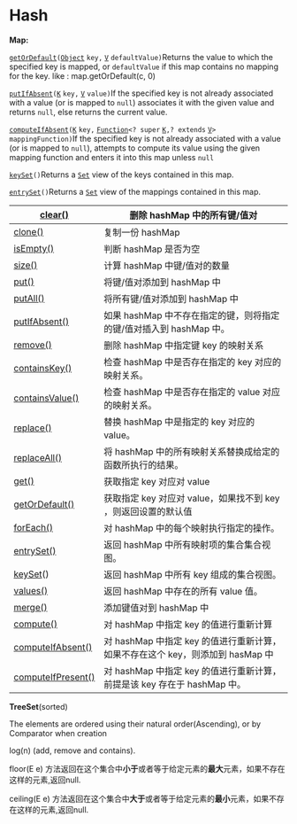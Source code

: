 # Hash

**Map:**

[`getOrDefault`](https://docs.oracle.com/javase/8/docs/api/java/util/Map.html#getOrDefault-java.lang.Object-V-)`(`[`Object`](https://docs.oracle.com/javase/8/docs/api/java/lang/Object.html) `key,` [`V`](https://docs.oracle.com/javase/8/docs/api/java/util/Map.html) `defaultValue)`Returns the value to which the specified key is mapped, or `defaultValue` if this map contains no mapping for the key.    like : map.getOrDefault(c, 0)

[`putIfAbsent`](https://docs.oracle.com/javase/8/docs/api/java/util/Map.html#putIfAbsent-K-V-)`(`[`K`](https://docs.oracle.com/javase/8/docs/api/java/util/Map.html) `key,` [`V`](https://docs.oracle.com/javase/8/docs/api/java/util/Map.html) `value)`If the specified key is not already associated with a value (or is mapped to `null`) associates it with the given value and returns `null`, else returns the current value. &#x20;

[`computeIfAbsent`](https://docs.oracle.com/javase/8/docs/api/java/util/Map.html#computeIfAbsent-K-java.util.function.Function-)`(`[`K`](https://docs.oracle.com/javase/8/docs/api/java/util/Map.html) `key,` [`Function`](https://docs.oracle.com/javase/8/docs/api/java/util/function/Function.html)`<? super` [`K`](https://docs.oracle.com/javase/8/docs/api/java/util/Map.html)`,? extends` [`V`](https://docs.oracle.com/javase/8/docs/api/java/util/Map.html)`> mappingFunction)`If the specified key is not already associated with a value (or is mapped to `null`), attempts to compute its value using the given mapping function and enters it into this map unless `null`

[`keySet`](https://docs.oracle.com/javase/8/docs/api/java/util/Map.html#keySet--)`()`Returns a [`Set`](https://docs.oracle.com/javase/8/docs/api/java/util/Set.html) view of the keys contained in this map.

[`entrySet`](https://docs.oracle.com/javase/8/docs/api/java/util/Map.html#entrySet--)`()`Returns a [`Set`](https://docs.oracle.com/javase/8/docs/api/java/util/Set.html) view of the mappings contained in this map.

| [clear()](https://www.runoob.com/java/java-hashmap-clear.html)                       | 删除 hashMap 中的所有键/值对                                  |
| ------------------------------------------------------------------------------------ | ---------------------------------------------------- |
| [clone()](https://www.runoob.com/java/java-hashmap-clone.html)                       | 复制一份 hashMap                                         |
| [isEmpty()](https://www.runoob.com/java/java-hashmap-isempty.html)                   | 判断 hashMap 是否为空                                      |
| [size()](https://www.runoob.com/java/java-hashmap-size.html)                         | 计算 hashMap 中键/值对的数量                                  |
| [put()](https://www.runoob.com/java/java-hashmap-put.html)                           | 将键/值对添加到 hashMap 中                                   |
| [putAll()](https://www.runoob.com/java/java-hashmap-putall.html)                     | 将所有键/值对添加到 hashMap 中                                 |
| [putIfAbsent()](https://www.runoob.com/java/java-hashmap-putifabsent.html)           | 如果 hashMap 中不存在指定的键，则将指定的键/值对插入到 hashMap 中。          |
| [remove()](https://www.runoob.com/java/java-hashmap-remove.html)                     | 删除 hashMap 中指定键 key 的映射关系                            |
| [containsKey()](https://www.runoob.com/java/java-hashmap-containskey.html)           | 检查 hashMap 中是否存在指定的 key 对应的映射关系。                     |
| [containsValue()](https://www.runoob.com/java/java-hashmap-containsvalue.html)       | 检查 hashMap 中是否存在指定的 value 对应的映射关系。                   |
| [replace()](https://www.runoob.com/java/java-hashmap-replace.html)                   | 替换 hashMap 中是指定的 key 对应的 value。                      |
| [replaceAll()](https://www.runoob.com/java/java-hashmap-replaceall.html)             | 将 hashMap 中的所有映射关系替换成给定的函数所执行的结果。                    |
| [get()](https://www.runoob.com/java/java-hashmap-get.html)                           | 获取指定 key 对应对 value                                   |
| [getOrDefault()](https://www.runoob.com/java/java-hashmap-getordefault.html)         | 获取指定 key 对应对 value，如果找不到 key ，则返回设置的默认值              |
| [forEach()](https://www.runoob.com/java/java-hashmap-foreach.html)                   | 对 hashMap 中的每个映射执行指定的操作。                             |
| [entrySet()](https://www.runoob.com/java/java-hashmap-entryset.html)                 | 返回 hashMap 中所有映射项的集合集合视图。                            |
| [keySet](https://www.runoob.com/java/java-hashmap-keyset.html)()                     | 返回 hashMap 中所有 key 组成的集合视图。                          |
| [values()](https://www.runoob.com/java/java-hashmap-values.html)                     | 返回 hashMap 中存在的所有 value 值。                           |
| [merge()](https://www.runoob.com/java/java-hashmap-merge.html)                       | 添加键值对到 hashMap 中                                     |
| [compute()](https://www.runoob.com/java/java-hashmap-compute.html)                   | 对 hashMap 中指定 key 的值进行重新计算                           |
| [computeIfAbsent()](https://www.runoob.com/java/java-hashmap-computeifabsent.html)   | 对 hashMap 中指定 key 的值进行重新计算，如果不存在这个 key，则添加到 hasMap 中 |
| [computeIfPresent()](https://www.runoob.com/java/java-hashmap-computeifpresent.html) | 对 hashMap 中指定 key 的值进行重新计算，前提是该 key 存在于 hashMap 中。   |



**TreeSet**(sorted)&#x20;

The elements are ordered using their natural order(Ascending), or by Comparator when creation

log(n) (add, remove and contains).

floor(E e) 方法返回在这个集合中**小于**或者等于给定元素的**最大**元素，如果不存在这样的元素,返回null.

ceiling(E e) 方法返回在这个集合中**大于**或者等于给定元素的**最小**元素，如果不存在这样的元素,返回null.
